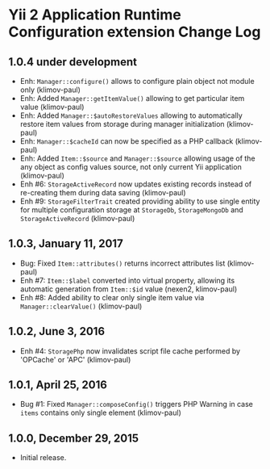 Yii 2 Application Runtime Configuration extension Change Log
============================================================

1.0.4 under development
-----------------------

- Enh: `Manager::configure()` allows to configure plain object not module only (klimov-paul)
- Enh: Added `Manager::getItemValue()` allowing to get particular item value (klimov-paul)
- Enh: Added `Manager::$autoRestoreValues` allowing to automatically restore item values from storage during manager initialization (klimov-paul)
- Enh: `Manager::$cacheId` can now be specified as a PHP callback (klimov-paul)
- Enh: Added `Item::$source` and `Manager::$source` allowing usage of the any object as config values source, not only current Yii application (klimov-paul)
- Enh #6: `StorageActiveRecord` now updates existing records instead of re-creating them during data saving (klimov-paul)
- Enh #9: `StorageFilterTrait` created providing ability to use single entity for multiple configuration storage at `StorageDb`, `StorageMongoDb` and `StorageActiveRecord` (klimov-paul)


1.0.3, January 11, 2017
-----------------------

- Bug: Fixed `Item::attributes()` returns incorrect attributes list (klimov-paul)
- Enh #7: `Item::$label` converted into virtual property, allowing its automatic generation from `Item::$id` value (nexen2, klimov-paul)
- Enh #8: Added ability to clear only single item value via `Manager::clearValue()` (klimov-paul)


1.0.2, June 3, 2016
-------------------

- Enh #4: `StoragePhp` now invalidates script file cache performed by 'OPCache' or 'APC' (klimov-paul)


1.0.1, April 25, 2016
---------------------

- Bug #1: Fixed `Manager::composeConfig()` triggers PHP Warning in case `items` contains only single element (klimov-paul)


1.0.0, December 29, 2015
------------------------

- Initial release.

